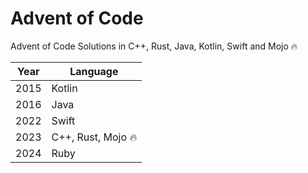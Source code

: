 # Advent of Code
Advent of Code Solutions in C++, Rust, Java, Kotlin, Swift and Mojo 🔥

|Year| Language |
|--|--|
| 2015 | Kotlin |
| 2016 | Java |
| 2022 | Swift |
| 2023 | C++, Rust, Mojo 🔥 |
| 2024 | Ruby |
